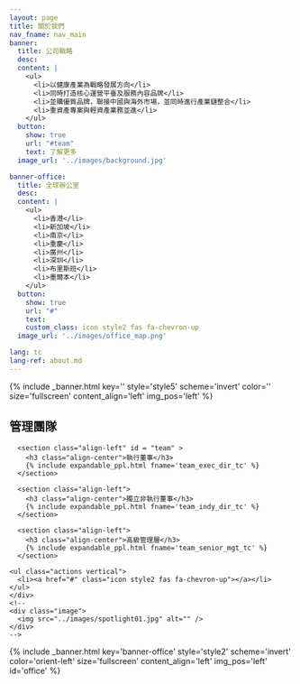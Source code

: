 ```yaml
---
layout: page
title: 關於我們
nav_fname: nav_main
banner:
  title: 公司戰略
  desc:
  content: |
    <ul>
      <li>以健康產業為戰略發展方向</li>
      <li>同時打造核心運營平臺及服務內容品牌</li>
      <li>並購優質品牌，聯接中國與海外市場，並同時進行產業鏈整合</li>
      <li>重資產專案與輕資產業務並進</li>
    </ul>
  button:
    show: true
    url: "#team"
    text: 了解更多
  image_url: '../images/background.jpg'

banner-office:
  title: 全球辦公室
  desc:
  content: |
    <ul>
      <li>香港</li>
      <li>新加坡</li>
      <li>南京</li>
      <li>重慶</li>
      <li>廣州</li>
      <li>深圳</li>
      <li>布里斯班</li>
      <li>墨爾本</li>
    </ul>
  button:
    show: true
    url: "#"
    text:
    custom_class: icon style2 fas fa-chevron-up
  image_url: '../images/office_map.png'

lang: tc
lang-ref: about.md
---
```

<!-- Welcome Banner -->
{% include _banner.html key='' style='style5' scheme='invert' color='' size='fullscreen' content_align='left' img_pos='left' %}

<!-- Management Team -->
<!-- Wrapper -->
<section class="wrapper style2 align-center" >
    <div class="inner medium">
      <h2 >管理團隊</h2>

      <section class="align-left" id = "team" >
        <h3 class="align-center">執行董事</h3>
        {% include expandable_ppl.html fname='team_exec_dir_tc' %}
      </section>

      <section class="align-left">
        <h3 class="align-center">獨立非執行董事</h3>
        {% include expandable_ppl.html fname='team_indy_dir_tc' %}
      </section>

      <section class="align-left">
        <h3 class="align-center">高級管理層</h3>
        {% include expandable_ppl.html fname='team_senior_mgt_tc' %}
      </section>

    <ul class="actions vertical">
      <li><a href="#" class="icon style2 fas fa-chevron-up"></a></li>
    </ul>
    </div>
    <!--
    <div class="image">
      <img src="../images/spotlight01.jpg" alt="" />
    </div>
    -->
</section>

<!-- Global Office -->
{% include _banner.html key='banner-office' style='style2' scheme='invert' color='orient-left' size='fullscreen' content_align='left' img_pos='left' id='office' %}
